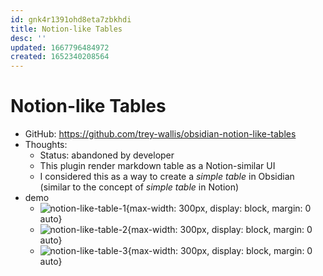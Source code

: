 ```yaml
---
id: gnk4r1391ohd8eta7zbkhdi
title: Notion-like Tables
desc: ''
updated: 1667796484972
created: 1652340208564
---
```

# Notion-like Tables

- GitHub: https://github.com/trey-wallis/obsidian-notion-like-tables
- Thoughts:
    - Status: abandoned by developer
    - This plugin render markdown table as a Notion-similar UI
    - I considered this as a way to create a *simple table* in Obsidian (similar to the concept of *simple table* in Notion)
- demo 
    - ![notion-like-table-1](https://raw.githubusercontent.com/trey-wallis/obsidian-notion-like-tables/master/.readme/preview.png){max-width: 300px, display: block, margin: 0 auto}
    - ![notion-like-table-2](https://raw.githubusercontent.com/trey-wallis/obsidian-notion-like-tables/master/.readme/header.png){max-width: 300px, display: block, margin: 0 auto}
    - ![notion-like-table-3](https://raw.githubusercontent.com/trey-wallis/obsidian-notion-like-tables/master/.readme/type-def-row.png){max-width: 300px, display: block, margin: 0 auto}